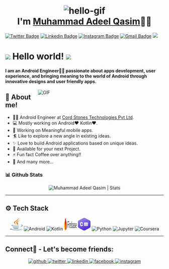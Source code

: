 <!-- <img src="(https://user-images.githubusercontent.com/7836088/179344232-2d5a1dbc-adc3-4ccd-be2a-327b0adb1c20.gif)" alt = "hello" width="40px" height="40px"> -->
<h1 align="center"> <img src="https://user-images.githubusercontent.com/7836088/179344232-2d5a1dbc-adc3-4ccd-be2a-327b0adb1c20.gif" alt="hello-gif"> <br >I'm <a href="https://www.linkedin.com/in/adeelmayo/">Muhammad Adeel Qasim</a>👨‍💻</h1>
<!-- # Muhammad Adeel Qasim 👨‍💻 -->


[![Twitter Badge](https://img.shields.io/badge/@adlmayo-30302f?style=flat&logo=twitter&logoColor=white)](https://twitter.com/adlmayo/)
[![Linkedin Badge](https://img.shields.io/badge/adeelmayo-30302f?style=flat&logo=linkedin)](https://www.linkedin.com/in/adeelmayo/)
[![Instagram Badge](https://img.shields.io/badge/adl.mayo-30302f?style=flat&logo=instagram)](https://www.instagram.com/adl.mayo/)
[![Gmail Badge](https://img.shields.io/badge/droiddesk1@gmail.com-30302f?style=flat&logo=Gmail&logoColor=white)](mailto:droiddesk1@gmail.com)
![](https://visitor-badge.glitch.me/badge?page_id=adlmayo.adlmayo)



# <img src="https://github.com/TheDudeThatCode/TheDudeThatCode/blob/master/Assets/Hi.gif" width="29px"> Hello world!&nbsp;<img src="https://github.com/TheDudeThatCode/TheDudeThatCode/blob/master/Assets/Earth.gif" width="24px">           
#### I am an Android Engineer👨‍💻 passionate about apps development, user experience, and bringing meaning to the world of Android through innovative designs and user friendly apps.

<img align="right" alt="GIF" src="https://user-images.githubusercontent.com/7836088/179345064-22004e0d-7440-439c-89c3-3abedfee2866.gif" width="400px" />

## 🧐 About me!
- 👨‍💻 Android Engineer at [Cord Stones Technologies Pvt Ltd](https://www.cordstones.com/).
- 💻 Mostly working on Android❤️ Kotlin❤️.
- 📱 Working on Meaningful mobile apps.
- 🏄 Like to explore a new angle in existing ideas.
- ✨ Love to build Android applications based on unique ideas.
- 💌 Available for your next Project.
- ⚡ Fun fact Coffee over anything!!
- 👯 And many more...


### 📊 Github Stats
  <p align="center"> <img src="https://github-readme-stats.vercel.app/api?username=adlmayo&count_private=true&show_icons=true&include_all_commits=true" alt="Muhammad Adeel Qasim | Stats" />

---

## ⚙ Tech Stack
<p align="center">

<img src="https://raw.githubusercontent.com/gilbarbara/logos/master/logos/java.svg" alt="Java" width="40" height="40"/>
<img src="https://raw.githubusercontent.com/gilbarbara/logos/master/logos/android-icon.svg" alt="Android" width="40" height="40"/>
<img src="https://raw.githubusercontent.com/gilbarbara/logos/master/logos/kotlin.svg" alt="Kotlin" width="36" height="36"/>  
<img src="https://raw.githubusercontent.com/gilbarbara/logos/master/logos/firebase.svg" alt="Firebase" width="40" height="40"/>
<img src="https://raw.githubusercontent.com/gilbarbara/logos/master/logos/c-sharp.svg" alt="C#" width="40" height="40"/> 
<img src="https://github.com/gilbarbara/logos/blob/master/logos/python.svg" alt="Python" width="40" height="40"/>
<img src="https://github.com/gilbarbara/logos/blob/master/logos/jupyter.svg" alt="Jupyter" width="40" height="40"/>
<img src="https://github.com/gilbarbara/logos/blob/master/logos/coursera.svg" alt="Coursera" width="40" height="40"/> 
</p>

---

## Connect🙌 - Let's become friends: 

<div align="center">
<a href="https://github.com/adlmayo" target="_blank">
<img src=https://img.shields.io/badge/github-%2324292e.svg?&style=for-the-badge&logo=github&logoColor=white alt=github style="margin-bottom: 5px;" />
</a>
<a href="https://twitter.com/adlmayo" target="_blank">
<img src=https://img.shields.io/badge/twitter-%2300acee.svg?&style=for-the-badge&logo=twitter&logoColor=white alt=twitter style="margin-bottom: 5px;" />
</a>
<a href="https://linkedin.com/in/adeelmayo" target="_blank">
<img src=https://img.shields.io/badge/linkedin-%231E77B5.svg?&style=for-the-badge&logo=linkedin&logoColor=white alt=linkedin style="margin-bottom: 5px;" />
</a>
<a href="https://www.facebook.com/mayoadeel" target="_blank">
<img src=https://img.shields.io/badge/facebook-%232E87FB.svg?&style=for-the-badge&logo=facebook&logoColor=white alt=facebook style="margin-bottom: 5px;" />
</a>
<a href="https://instagram.com/adl.mayo" target="_blank">
<img src=https://img.shields.io/badge/instagram-%23000000.svg?&style=for-the-badge&logo=instagram&logoColor=white alt=instagram style="margin-bottom: 5px;" />
</a>  
</div>
